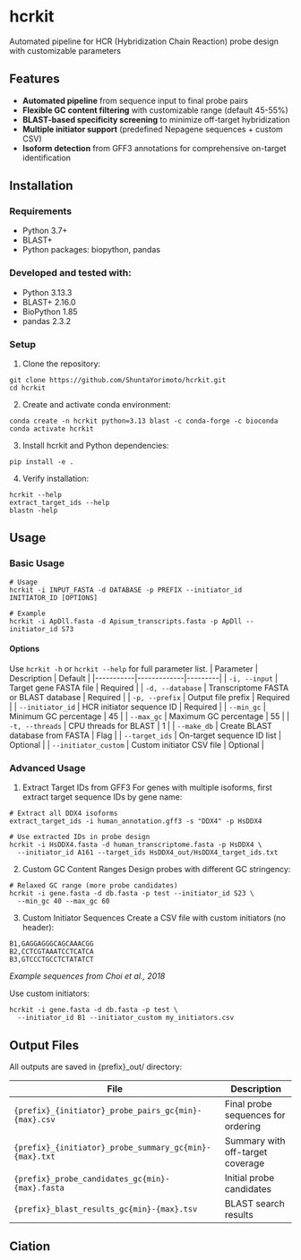 # hcrkit
Automated pipeline for HCR (Hybridization Chain Reaction) probe design with customizable parameters

## Features

- **Automated pipeline** from sequence input to final probe pairs
- **Flexible GC content filtering** with customizable range (default 45-55%)
- **BLAST-based specificity screening** to minimize off-target hybridization
- **Multiple initiator support** (predefined Nepagene sequences + custom CSV)
- **Isoform detection** from GFF3 annotations for comprehensive on-target identification

## Installation

### Requirements
- Python 3.7+
- BLAST+
- Python packages: biopython, pandas

### Developed and tested with:
- Python 3.13.3
- BLAST+ 2.16.0
- BioPython 1.85
- pandas 2.3.2

### Setup
1. Clone the repository:
```
git clone https://github.com/ShuntaYorimoto/hcrkit.git
cd hcrkit
```
2. Create and activate conda environment:
```
conda create -n hcrkit python=3.13 blast -c conda-forge -c bioconda
conda activate hcrkit
```

3. Install hcrkit and Python dependencies:
```
pip install -e .
```

4. Verify installation:
```
hcrkit --help
extract_target_ids --help
blastn -help
```

## Usage
### Basic Usage
```
# Usage
hcrkit -i INPUT_FASTA -d DATABASE -p PREFIX --initiator_id INITIATOR_ID [OPTIONS]

# Example
hcrkit -i ApDll.fasta -d Apisum_transcripts.fasta -p ApDll --initiator_id S73
```

#### Options
Use `hcrkit -h` or `hcrkit --help` for full parameter list.
| Parameter | Description | Default |
|-----------|-------------|---------|
| `-i, --input` | Target gene FASTA file | Required |
| `-d, --database` | Transcriptome FASTA or BLAST database | Required |
| `-p, --prefix` | Output file prefix | Required |
| `--initiator_id` | HCR initiator sequence ID | Required |
| `--min_gc` | Minimum GC percentage | 45 |
| `--max_gc` | Maximum GC percentage | 55 |
| `-t, --threads` |	CPU threads for BLAST |	1 |
| `--make_db` |	Create BLAST database from FASTA | Flag |
| `--target_ids` | On-target sequence ID list	| Optional |
| `--initiator_custom` | Custom initiator CSV file | Optional |

### Advanced Usage
1. Extract Target IDs from GFF3
For genes with multiple isoforms, first extract target sequence IDs by gene name:

```
# Extract all DDX4 isoforms
extract_target_ids -i human_annotation.gff3 -s "DDX4" -p HsDDX4

# Use extracted IDs in probe design
hcrkit -i HsDDX4.fasta -d human_transcriptome.fasta -p HsDDX4 \
  --initiator_id A161 --target_ids HsDDX4_out/HsDDX4_target_ids.txt
```

2. Custom GC Content Ranges
Design probes with different GC stringency:

```
# Relaxed GC range (more probe candidates)
hcrkit -i gene.fasta -d db.fasta -p test --initiator_id S23 \
  --min_gc 40 --max_gc 60
```

3. Custom Initiator Sequences
Create a CSV file with custom initiators (no header):
```
B1,GAGGAGGGCAGCAAACGG
B2,CCTCGTAAATCCTCATCA
B3,GTCCCTGCCTCTATATCT
```
_Example sequences from Choi et al., 2018_

Use custom initiators:
```
hcrkit -i gene.fasta -d db.fasta -p test \
  --initiator_id B1 --initiator_custom my_initiators.csv
```

## Output Files
All outputs are saved in {prefix}_out/ directory:

| File | Description |
|------|-------------|
| `{prefix}_{initiator}_probe_pairs_gc{min}-{max}.csv` | Final probe sequences for ordering |
| `{prefix}_{initiator}_probe_summary_gc{min}-{max}.txt` |	Summary with off-target coverage |
| `{prefix}_probe_candidates_gc{min}-{max}.fasta` |	Initial probe candidates |
| `{prefix}_blast_results_gc{min}-{max}.tsv` |	BLAST search results |

## Ciation

